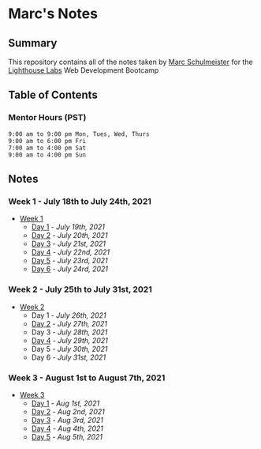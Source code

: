 # Marc's Notes
## Summary

This repository contains all of the notes taken by [Marc Schulmeister](https://github.com/marcschul) for the [Lighthouse Labs](https://www.lighthouselabs.ca/) Web Development Bootcamp


## Table of Contents

### Mentor Hours (PST)
``` JS
9:00 am to 9:00 pm Mon, Tues, Wed, Thurs
9:00 am to 6:00 pm Fri
7:00 am to 4:00 pm Sat
9:00 am to 4:00 pm Sun
```

## Notes

### Week 1 - July 18th to July 24th, 2021
* [Week 1](/Week_1)
  * [Day 1](/Week_1/Day_1) - *July 19th, 2021*
  * [Day 2](/Week_1/Day_2) - *July 20th, 2021*
  * [Day 3](/Week_1/Day_3) - *July 21st, 2021*
  * [Day 4](/Week_1/Day_4) - *July 22nd, 2021*
  * [Day 5](/Week_1/Day_5) - *July 23rd, 2021*
  * [Day 6](/Week_1/Day_6) - *July 24rd, 2021*
### Week 2 - July 25th to July 31st, 2021
* [Week 2](/Week_2)
  * Day 1 - *July 26th, 2021*
  * [Day 2](/Week_2/Day_2) - *July 27th, 2021*
  * Day 3 - *July 28th, 2021*
  * [Day 4](/Week_2/Day_4) - *July 29th, 2021*
  * Day 5 - *July 30th, 2021*
  * Day 6 - *July 31st, 2021*
### Week 3 - August 1st to August 7th, 2021
* [Week 3](/Week_3)
  * [Day 1](Week_3/Day_1) - *Aug 1st, 2021*
  * [Day 2](Week_3/Day_2) - *Aug 2nd, 2021*
  * [Day 3](Week_3/Day_3) - *Aug 3rd, 2021*
  * [Day 4](Week_3/Day_4) - *Aug 4th, 2021*
  * [Day 5](Week_3/Day_5) - *Aug 5th, 2021*



